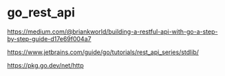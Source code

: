 # go_rest_api

https://medium.com/@briankworld/building-a-restful-api-with-go-a-step-by-step-guide-d17e69f004a7

https://www.jetbrains.com/guide/go/tutorials/rest_api_series/stdlib/

https://pkg.go.dev/net/http
